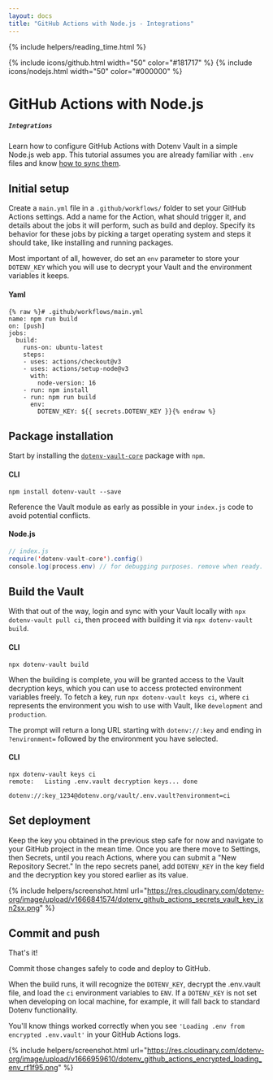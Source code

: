 ```yaml
---
layout: docs
title: "GitHub Actions with Node.js - Integrations"
---
```


{% include helpers/reading_time.html %}

{% include icons/github.html width="50" color="#181717" %}
{% include icons/nodejs.html width="50" color="#000000" %}


# __GitHub Actions with Node.js__
##### `Integrations`
Learn how to configure GitHub Actions with Dotenv Vault in a simple Node.js web app. This tutorial assumes you are already familiar with `.env` files and know [how to sync them](/docs/tutorials/sync).

## Initial setup
Create a `main.yml` file in a `.github/workflows/` folder to set your GitHub Actions settings. Add a name for the Action, what should trigger it, and details about the jobs it will perform, such as build and deploy. Specify its behavior for these jobs by picking a target operating system and steps it should take, like installing and running packages.

Most important of all, however, do set an `env` parameter to store your `DOTENV_KEY` which you will use to decrypt your Vault and the environment variables it keeps.

#### Yaml
```Yml
{% raw %}# .github/workflows/main.yml
name: npm run build
on: [push]
jobs:
  build:
    runs-on: ubuntu-latest
    steps:
    - uses: actions/checkout@v3
    - uses: actions/setup-node@v3
      with:
        node-version: 16
    - run: npm install
    - run: npm run build
      env:
        DOTENV_KEY: ${{ secrets.DOTENV_KEY }}{% endraw %}
```

## Package installation
Start by installing the [`dotenv-vault-core`](https://github.com/dotenv-org/dotenv-vault-core) package with `npm`.

#### CLI
```shell
npm install dotenv-vault --save
```

Reference the Vault module as early as possible in your `index.js` code to avoid potential conflicts.

#### Node.js

```Java
// index.js
require('dotenv-vault-core').config()
console.log(process.env) // for debugging purposes. remove when ready.
```

## Build the Vault
With that out of the way, login and sync with your Vault locally with `npx dotenv-vault pull ci`, then proceed with building it via `npx dotenv-vault build`.

#### CLI

```shell
npx dotenv-vault build
```

When the building is complete, you will be granted access to the Vault decryption keys, which you can use to access protected environment variables freely. To fetch a key, run `npx dotenv-vault keys ci`, where `ci` represents the environment you wish to use with Vault, like `development` and `production`.

The prompt will return a long URL starting with `dotenv://:key` and ending in `?environment=` followed by the environment you have selected.

#### CLI

```shell
npx dotenv-vault keys ci
remote:   Listing .env.vault decryption keys... done

dotenv://:key_1234@dotenv.org/vault/.env.vault?environment=ci
```

## Set deployment
Keep the key you obtained in the previous step safe for now and navigate to your GitHub project in the mean time. Once you are there move to Settings, then Secrets, until you reach Actions, where you can submit a "New Repository Secret." In the repo secrets panel, add `DOTENV_KEY` in the key field and the decryption key you stored earlier as its value.

{% include helpers/screenshot.html url="https://res.cloudinary.com/dotenv-org/image/upload/v1666841574/dotenv_github_actions_secrets_vault_key_jxn2sx.png" %}

## Commit and push

That's it!

Commit those changes safely to code and deploy to GitHub.

When the build runs, it will recognize the `DOTENV_KEY`, decrypt the .env.vault file, and load the `ci` environment variables to `ENV`. If a `DOTENV_KEY` is not set when developing on local machine, for example, it will fall back to standard Dotenv functionality.

You'll know things worked correctly when you see `'Loading .env from encrypted .env.vault'` in your GitHub Actions logs.

{% include helpers/screenshot.html url="https://res.cloudinary.com/dotenv-org/image/upload/v1666959610/dotenv_github_actions_encrypted_loading_env_rf1f95.png" %}
